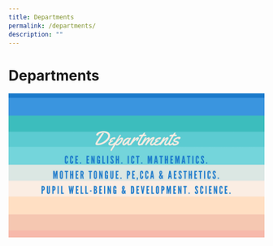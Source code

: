 ```yaml
---
title: Departments
permalink: /departments/
description: ""
---
```

# Departments
![](/images/Departments/IMG_2201.png)